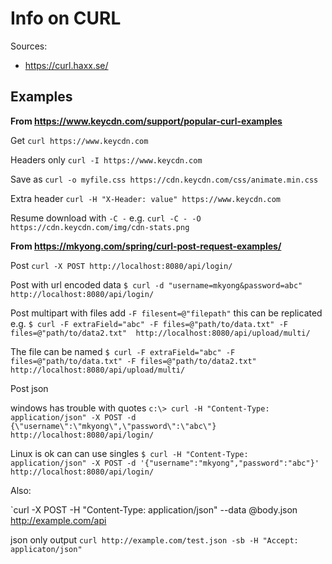# Info on CURL

Sources:

* https://curl.haxx.se/

## Examples

**From https://www.keycdn.com/support/popular-curl-examples**

Get `curl https://www.keycdn.com`

Headers only `curl -I https://www.keycdn.com`

Save as `curl -o myfile.css https://cdn.keycdn.com/css/animate.min.css`

Extra header `curl -H "X-Header: value" https://www.keycdn.com`

Resume download with `-C -` e.g. `curl -C - -O https://cdn.keycdn.com/img/cdn-stats.png`

**From https://mkyong.com/spring/curl-post-request-examples/**

Post `curl -X POST http://localhost:8080/api/login/`

Post with url encoded data `$ curl -d "username=mkyong&password=abc" http://localhost:8080/api/login/`

Post multipart with files add `-F filesent=@"filepath"` this can be replicated e.g. `$ curl -F extraField="abc" -F files=@"path/to/data.txt" -F files=@"path/to/data2.txt"  http://localhost:8080/api/upload/multi/`

The file can be named `$ curl -F extraField="abc" -F files=@"path/to/data.txt" -F files=@"path/to/data2.txt"  http://localhost:8080/api/upload/multi/`

Post json

windows has trouble with quotes `c:\> curl -H "Content-Type: application/json" -X POST -d {\"username\":\"mkyong\",\"password\":\"abc\"} http://localhost:8080/api/login/`

Linux is ok can can use singles `$ curl -H "Content-Type: application/json" -X POST -d '{"username":"mkyong","password":"abc"}' http://localhost:8080/api/login/`

Also:

`curl -X POST -H "Content-Type: application/json" --data @body.json http://example.com/api

json only output `curl http://example.com/test.json -sb -H "Accept: applicaton/json"`

